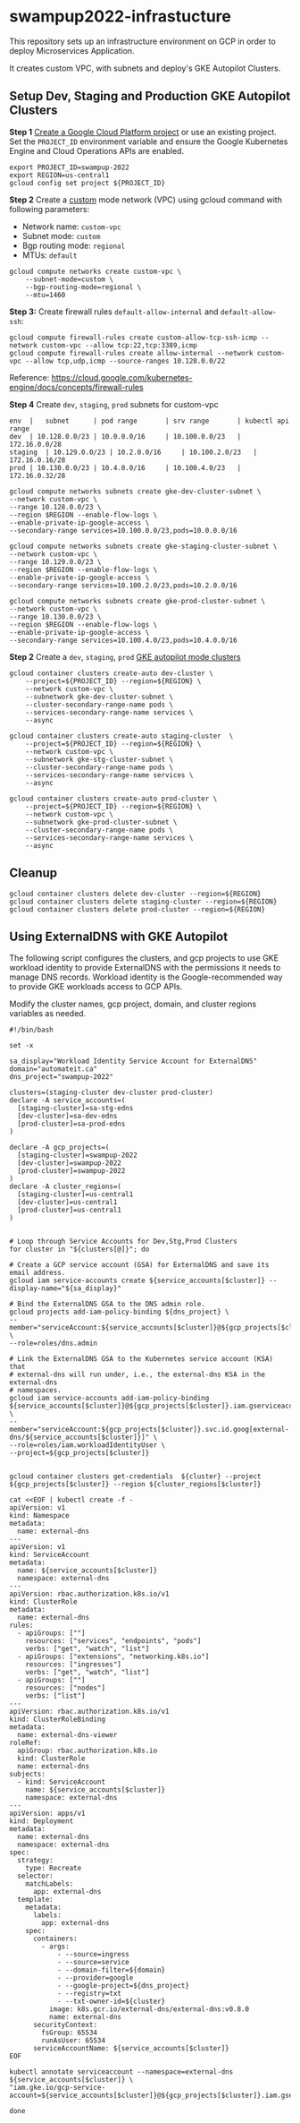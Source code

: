 # swampup2022-infrastucture

This repository sets up an infrastructure environment on GCP in order to deploy Microservices Application.

It creates custom  VPC, with subnets and deploy's GKE Autopilot Clusters.

## Setup Dev, Staging and Production GKE Autopilot Clusters

**Step 1**  [Create a Google Cloud Platform project](https://cloud.google.com/resource-manager/docs/creating-managing-projects#creating_a_project) or use an existing project. Set the `PROJECT_ID` environment variable and ensure the Google Kubernetes Engine and Cloud Operations APIs are enabled.

```
export PROJECT_ID=swampup-2022  
export REGION=us-central1
gcloud config set project ${PROJECT_ID}
```

**Step 2** Create a [custom](https://cloud.google.com/vpc/docs/using-vpc#create-custom-network) mode network (VPC) using gcloud command with following parameters:

  * Network name: `custom-vpc`
  * Subnet mode: `custom`
  * Bgp routing mode: `regional`
  * MTUs: `default`

```
gcloud compute networks create custom-vpc \
    --subnet-mode=custom \
    --bgp-routing-mode=regional \
    --mtu=1460
```


**Step 3:** Create firewall rules `default-allow-internal` and `default-allow-ssh`:

```
gcloud compute firewall-rules create custom-allow-tcp-ssh-icmp --network custom-vpc --allow tcp:22,tcp:3389,icmp
gcloud compute firewall-rules create allow-internal --network custom-vpc --allow tcp,udp,icmp --source-ranges 10.128.0.0/22
```

Reference: https://cloud.google.com/kubernetes-engine/docs/concepts/firewall-rules


**Step 4** Create `dev`, `staging`, `prod` subnets for custom-vpc


```
env  |   subnet      | pod range       | srv range       | kubectl api range
dev  | 10.128.0.0/23 | 10.0.0.0/16     | 10.100.0.0/23   | 172.16.0.0/28
staging  | 10.129.0.0/23 | 10.2.0.0/16     | 10.100.2.0/23   | 172.16.0.16/28
prod | 10.130.0.0/23 | 10.4.0.0/16     | 10.100.4.0/23   | 172.16.0.32/28
```

```
gcloud compute networks subnets create gke-dev-cluster-subnet \
--network custom-vpc \
--range 10.128.0.0/23 \
--region $REGION --enable-flow-logs \
--enable-private-ip-google-access \
--secondary-range services=10.100.0.0/23,pods=10.0.0.0/16
```

```
gcloud compute networks subnets create gke-staging-cluster-subnet \
--network custom-vpc \
--range 10.129.0.0/23 \
--region $REGION --enable-flow-logs \
--enable-private-ip-google-access \
--secondary-range services=10.100.2.0/23,pods=10.2.0.0/16
```

```
gcloud compute networks subnets create gke-prod-cluster-subnet \
--network custom-vpc \
--range 10.130.0.0/23 \
--region $REGION --enable-flow-logs \
--enable-private-ip-google-access \
--secondary-range services=10.100.4.0/23,pods=10.4.0.0/16
```


**Step 2** Create a `dev`, `staging`, `prod` [GKE autopilot mode clusters](https://cloud.google.com/kubernetes-engine/docs/concepts)

```
gcloud container clusters create-auto dev-cluster \
    --project=${PROJECT_ID} --region=${REGION} \
    --network custom-vpc \
    --subnetwork gke-dev-cluster-subnet \
    --cluster-secondary-range-name pods \
    --services-secondary-range-name services \
    --async

```

```
gcloud container clusters create-auto staging-cluster  \
    --project=${PROJECT_ID} --region=${REGION} \
    --network custom-vpc \
    --subnetwork gke-stg-cluster-subnet \
    --cluster-secondary-range-name pods \
    --services-secondary-range-name services \
    --async
```

```
gcloud container clusters create-auto prod-cluster \
    --project=${PROJECT_ID} --region=${REGION} \
    --network custom-vpc \
    --subnetwork gke-prod-cluster-subnet \
    --cluster-secondary-range-name pods \
    --services-secondary-range-name services \
    --async
```

## Cleanup


```
gcloud container clusters delete dev-cluster --region=${REGION}
gcloud container clusters delete staging-cluster --region=${REGION}
gcloud container clusters delete prod-cluster --region=${REGION}
```

## Using ExternalDNS with GKE Autopilot

The following script configures the clusters, and gcp projects to use GKE workload identity to provide ExternalDNS with the permissions it needs to manage DNS records. Workload identity is the Google-recommended way to provide GKE workloads access to GCP APIs.

Modify the cluster names, gcp project, domain, and cluster regions variables as needed.

```shell
#!/bin/bash

set -x 

sa_display="Workload Identity Service Account for ExternalDNS"
domain="automateit.ca"
dns_project="swampup-2022"

clusters=(staging-cluster dev-cluster prod-cluster)
declare -A service_accounts=(
  [staging-cluster]=sa-stg-edns
  [dev-cluster]=sa-dev-edns
  [prod-cluster]=sa-prod-edns
)

declare -A gcp_projects=(
  [staging-cluster]=swampup-2022
  [dev-cluster]=swampup-2022
  [prod-cluster]=swampup-2022
)
declare -A cluster_regions=(
  [staging-cluster]=us-central1
  [dev-cluster]=us-central1
  [prod-cluster]=us-central1
)


# Loop through Service Accounts for Dev,Stg,Prod Clusters
for cluster in "${clusters[@]}"; do

# Create a GCP service account (GSA) for ExternalDNS and save its email address.
gcloud iam service-accounts create ${service_accounts[$cluster]} --display-name="${sa_display}"

# Bind the ExternalDNS GSA to the DNS admin role.
gcloud projects add-iam-policy-binding ${dns_project} \
--member="serviceAccount:${service_accounts[$cluster]}@${gcp_projects[$cluster]}.iam.gserviceaccount.com"  \
--role=roles/dns.admin

# Link the ExternalDNS GSA to the Kubernetes service account (KSA) that
# external-dns will run under, i.e., the external-dns KSA in the external-dns
# namespaces.
gcloud iam service-accounts add-iam-policy-binding ${service_accounts[$cluster]}@${gcp_projects[$cluster]}.iam.gserviceaccount.com \
--member="serviceAccount:${gcp_projects[$cluster]}.svc.id.goog[external-dns/${service_accounts[$cluster]}]" \
--role=roles/iam.workloadIdentityUser \
--project=${gcp_projects[$cluster]}


gcloud container clusters get-credentials  ${cluster} --project ${gcp_projects[$cluster]} --region ${cluster_regions[$cluster]}

cat <<EOF | kubectl create -f -
apiVersion: v1
kind: Namespace
metadata:
  name: external-dns
---
apiVersion: v1
kind: ServiceAccount
metadata:
  name: ${service_accounts[$cluster]}
  namespace: external-dns
---
apiVersion: rbac.authorization.k8s.io/v1
kind: ClusterRole
metadata:
  name: external-dns
rules:
  - apiGroups: [""]
    resources: ["services", "endpoints", "pods"]
    verbs: ["get", "watch", "list"]
  - apiGroups: ["extensions", "networking.k8s.io"]
    resources: ["ingresses"]
    verbs: ["get", "watch", "list"]
  - apiGroups: [""]
    resources: ["nodes"]
    verbs: ["list"]
---
apiVersion: rbac.authorization.k8s.io/v1
kind: ClusterRoleBinding
metadata:
  name: external-dns-viewer
roleRef:
  apiGroup: rbac.authorization.k8s.io
  kind: ClusterRole
  name: external-dns
subjects:
  - kind: ServiceAccount
    name: ${service_accounts[$cluster]}
    namespace: external-dns
---
apiVersion: apps/v1
kind: Deployment
metadata:
  name: external-dns
  namespace: external-dns
spec:
  strategy:
    type: Recreate
  selector:
    matchLabels:
      app: external-dns
  template:
    metadata:
      labels:
        app: external-dns
    spec:
      containers:
        - args:
            - --source=ingress
            - --source=service
            - --domain-filter=${domain}
            - --provider=google
            - --google-project=${dns_project}
            - --registry=txt
            - --txt-owner-id=${cluster}
          image: k8s.gcr.io/external-dns/external-dns:v0.8.0
          name: external-dns
      securityContext:
        fsGroup: 65534
        runAsUser: 65534
      serviceAccountName: ${service_accounts[$cluster]}
EOF

kubectl annotate serviceaccount --namespace=external-dns ${service_accounts[$cluster]} \
"iam.gke.io/gcp-service-account=${service_accounts[$cluster]}@${gcp_projects[$cluster]}.iam.gserviceaccount.com"

done
```
